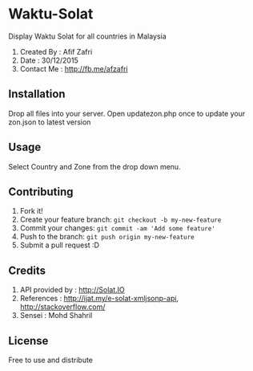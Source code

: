 # Waktu-Solat

Display Waktu Solat for all countries in Malaysia

1. Created By : Afif Zafri
2. Date : 30/12/2015
3. Contact Me : http://fb.me/afzafri

## Installation

Drop all files into your server.
Open updatezon.php once to update your zon.json to latest version

## Usage

Select Country and Zone from the drop down menu.

## Contributing

1. Fork it!
2. Create your feature branch: `git checkout -b my-new-feature`
3. Commit your changes: `git commit -am 'Add some feature'`
4. Push to the branch: `git push origin my-new-feature`
5. Submit a pull request :D

## Credits

1. API provided by : http://Solat.IO
2. References :  http://ijat.my/e-solat-xmljsonp-api, http://stackoverflow.com/
3. Sensei : Mohd Shahril

## License

Free to use and distribute

